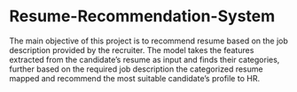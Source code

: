 # Resume-Recommendation-System
The main objective of this project is to recommend resume based on the job description provided by the recruiter. The model takes the features extracted from the candidate’s resume as input and finds their categories, further based on the required job description the categorized resume mapped and recommend the most suitable candidate’s profile to HR. 
